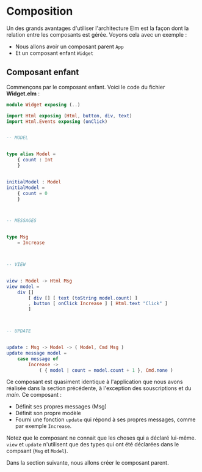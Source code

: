 # Composition

Un des grands avantages d'utiliser l'architecture Elm est la façon dont la relation entre les composants est gérée. Voyons cela avec un exemple :

- Nous allons avoir un composant parent `App`
- Et un composant enfant `Widget`

## Composant enfant

Commençons par le composant enfant. Voici le code du fichier __Widget.elm__ :

```elm
module Widget exposing (..)

import Html exposing (Html, button, div, text)
import Html.Events exposing (onClick)


-- MODEL


type alias Model =
    { count : Int
    }


initialModel : Model
initialModel =
    { count = 0
    }



-- MESSAGES


type Msg
    = Increase



-- VIEW


view : Model -> Html Msg
view model =
    div []
        [ div [] [ text (toString model.count) ]
        , button [ onClick Increase ] [ Html.text "Click" ]
        ]



-- UPDATE


update : Msg -> Model -> ( Model, Cmd Msg )
update message model =
    case message of
        Increase ->
            ( { model | count = model.count + 1 }, Cmd.none )

```

Ce composant est quasiment identique à l'application que nous avons réalisée dans la section précédente, à l'exception des souscriptions et du _main_. Ce composant :

- Définit ses propres messages (Msg)
- Définit son propre modèle
- Fourni une fonction `update` qui répond à ses propres messages, comme par exemple `Increase`.

Notez que le composant ne connait que les choses qui a déclaré lui-même. `view` et `update` n'utilisent que des types qui ont été déclarées dans le compsant (`Msg` et `Model`).

Dans la section suivante, nous allons créer le composant parent.
